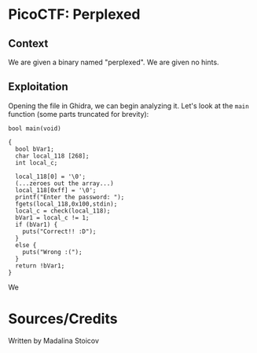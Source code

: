# PicoCTF: Perplexed

## Context

We are given a binary named "perplexed". We are given no hints.

## Exploitation

Opening the file in Ghidra, we can begin analyzing it. Let's look at the `main` function (some parts truncated for brevity):

``` text
bool main(void)

{
  bool bVar1;
  char local_118 [268];
  int local_c;
  
  local_118[0] = '\0';
  (...zeroes out the array...)
  local_118[0xff] = '\0';
  printf("Enter the password: ");
  fgets(local_118,0x100,stdin);
  local_c = check(local_118);
  bVar1 = local_c != 1;
  if (bVar1) {
    puts("Correct!! :D");
  }
  else {
    puts("Wrong :(");
  }
  return !bVar1;
}
```

We


# Sources/Credits

Written by Madalina Stoicov
